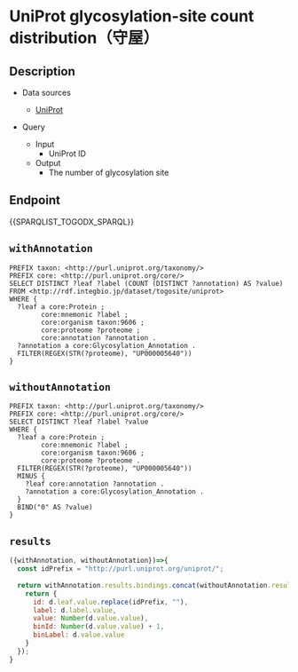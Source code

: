 # UniProt glycosylation-site count distribution（守屋）

## Description

- Data sources
    - [UniProt](https://www.uniprot.org/)

- Query
    - Input
        - UniProt ID
    - Output
        - The number of glycosylation site

## Endpoint
{{SPARQLIST_TOGODX_SPARQL}}

## `withAnnotation`
```sparql
PREFIX taxon: <http://purl.uniprot.org/taxonomy/>
PREFIX core: <http://purl.uniprot.org/core/>
SELECT DISTINCT ?leaf ?label (COUNT (DISTINCT ?annotation) AS ?value)
FROM <http://rdf.integbio.jp/dataset/togosite/uniprot>
WHERE {
  ?leaf a core:Protein ;
        core:mnemonic ?label ;
        core:organism taxon:9606 ;
        core:proteome ?proteome ;
        core:annotation ?annotation .
  ?annotation a core:Glycosylation_Annotation .
  FILTER(REGEX(STR(?proteome), "UP000005640"))
}
```

## `withoutAnnotation`
```sparql
PREFIX taxon: <http://purl.uniprot.org/taxonomy/>
PREFIX core: <http://purl.uniprot.org/core/>
SELECT DISTINCT ?leaf ?label ?value
WHERE {
  ?leaf a core:Protein ;
        core:mnemonic ?label ;
        core:organism taxon:9606 ;
        core:proteome ?proteome .
  FILTER(REGEX(STR(?proteome), "UP000005640"))
  MINUS {
    ?leaf core:annotation ?annotation .
    ?annotation a core:Glycosylation_Annotation .
  }
  BIND("0" AS ?value)
}
```

## `results`
```javascript
({withAnnotation, withoutAnnotation})=>{
  const idPrefix = "http://purl.uniprot.org/uniprot/";
  
  return withAnnotation.results.bindings.concat(withoutAnnotation.results.bindings).map(d => {
    return {
      id: d.leaf.value.replace(idPrefix, ""),
      label: d.label.value,
      value: Number(d.value.value),
      binId: Number(d.value.value) + 1,
      binLabel: d.value.value
    }
  });
}
```